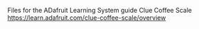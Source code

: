 Files for the ADafruit Learning System guide Clue Coffee Scale
https://learn.adafruit.com/clue-coffee-scale/overview

